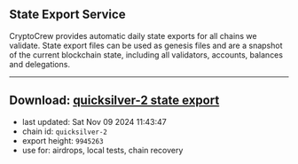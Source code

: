 ## State Export Service
CryptoCrew provides automatic daily state exports for all chains we validate. State export files can be used as genesis files and are a snapshot of the current blockchain state, including all validators, accounts, balances and delegations.

---
**Download: [quicksilver-2 state export](https://dl-eu2.ccvalidators.com/SERVICE/quicksilver/quicksilver-2_export_9945263.json)**
---

- last updated: Sat Nov 09 2024 11:43:47
- chain id: `quicksilver-2`
- export height: `9945263`
- use for: airdrops, local tests, chain recovery
